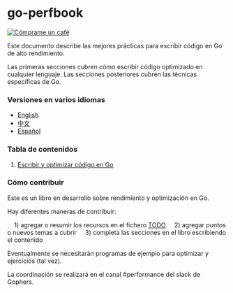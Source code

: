 # go-perfbook

[![Cómprame un café](https://www.buymeacoffee.com/assets/img/custom_images/orange_img.png)](https://www.buymeacoffee.com/dgryski)

Este documento describe las mejores prácticas para escribir código en Go de alto rendimiento.

Las primeras secciones cubren cómo escribir código optimizado en cualquier lenguaje.
Las secciones posteriores cubren las técnicas específicas de Go.

### Versiones en varios idiomas

* [English](README.md)
* [中文](performance-zh.md)
* [Español](README-es.md)

### Tabla de contenidos

1. [Escribir y optimizar código en Go](performance-es.md#escribir-y-optimizar-codigo-en-go)

### Cómo contribuir

Este es un libro en desarrollo sobre rendimiento y optimización en Go.

Hay diferentes maneras de contribuir:

    1) agregar o resumir los recursos en el fichero [TODO](TODO)
    2) agregar puntos o nuevos temas a cubrir
    3) completa las secciones en el libro escribiendo el contenido

Eventualmente se necesitarán programas de ejemplo para optimizar y ejercicios (tal vez).

La coordinación se realizará en el canal #performance del slack de Gophers.

